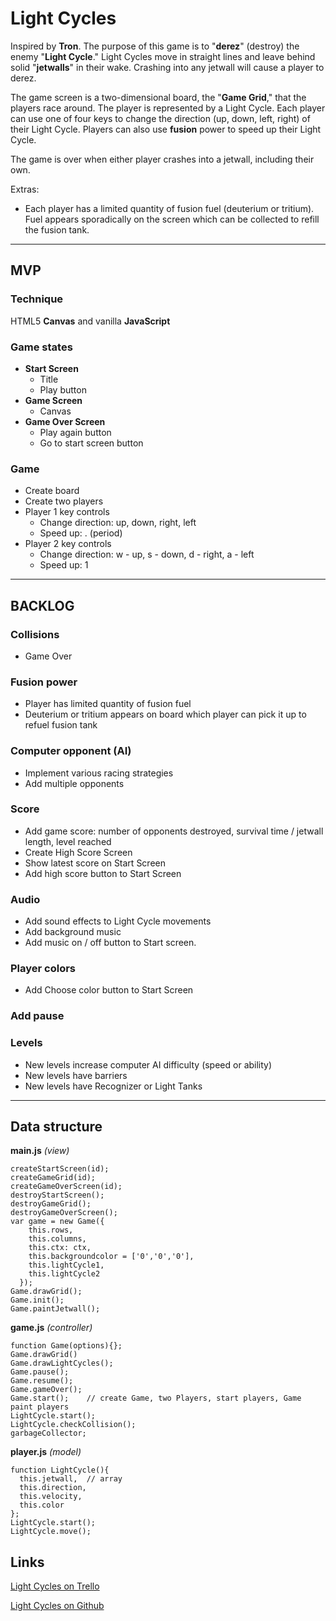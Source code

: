 # Light Cycles

Inspired by __Tron__. The purpose of this game is to "__derez__" (destroy) the enemy "__Light Cycle__." Light Cycles move in straight lines and leave behind solid "__jetwalls__" in their wake. Crashing into any jetwall will cause a player to derez.

The game screen is a two-dimensional board, the "__Game Grid__," that the players race around. The player is represented by a Light Cycle. Each player can use one of four keys to change the direction (up, down, left, right) of their Light Cycle. Players can also use __fusion__ power to speed up their Light Cycle.

The game is over when either player crashes into a jetwall, including their own.

Extras:
* Each player has a limited quantity of fusion fuel (deuterium or tritium). Fuel appears sporadically on the screen which can be collected to refill the fusion tank.

* * *

## MVP

### Technique
HTML5 __Canvas__ and vanilla __JavaScript__

### Game states

* __Start Screen__
  * Title
  * Play button
* __Game Screen__
  * Canvas
* __Game Over Screen__
  * Play again button
  * Go to start screen button

### Game
* Create board
* Create two players
* Player 1 key controls
  * Change direction: up, down, right, left
  * Speed up: . (period)
* Player 2 key controls
  * Change direction: w - up, s - down, d - right, a - left
  * Speed up: 1

* * *

## BACKLOG

### Collisions
* Game Over

### Fusion power
* Player has limited quantity of fusion fuel
* Deuterium or tritium appears on board which player can pick it up to refuel fusion tank

### Computer opponent (AI)
* Implement various racing strategies
* Add multiple opponents

### Score
* Add game score: number of opponents destroyed, survival time / jetwall length, level reached 
* Create High Score Screen
* Show latest score on Start Screen
* Add high score button to Start Screen

### Audio
* Add sound effects to Light Cycle movements
* Add background music
* Add music on / off button to Start screen.

### Player colors
* Add Choose color button to Start Screen

### Add pause

### Levels
* New levels increase computer AI difficulty (speed or ability)
* New levels have barriers
* New levels have Recognizer or Light Tanks

* * *

## Data structure

__main.js__
*(view)*
````
createStartScreen(id);
createGameGrid(id);
createGameOverScreen(id);
destroyStartScreen();
destroyGameGrid();
destroyGameOverScreen();
var game = new Game({
    this.rows,
    this.columns,
    this.ctx: ctx,
    this.backgroundcolor = ['0','0','0'],
    this.lightCycle1,
    this.lightCycle2
  });
Game.drawGrid();
Game.init();
Game.paintJetwall();

````

__game.js__
*(controller)*
````
function Game(options){};
Game.drawGrid()
Game.drawLightCycles();
Game.pause();
Game.resume();
Game.gameOver();
Game.start();    // create Game, two Players, start players, Game paint players
LightCycle.start();
LightCycle.checkCollision();
garbageCollector;
````

__player.js__
*(model)*
````
function LightCycle(){
  this.jetwall,  // array
  this.direction,
  this.velocity,
  this.color
};
LightCycle.start();
LightCycle.move();
````

## Links
[Light Cycles on Trello](https://trello.com/b/G1fQBfIW/light-cycles)

[Light Cycles on Github](https://github.com/michaelsmueller/light-cycles)